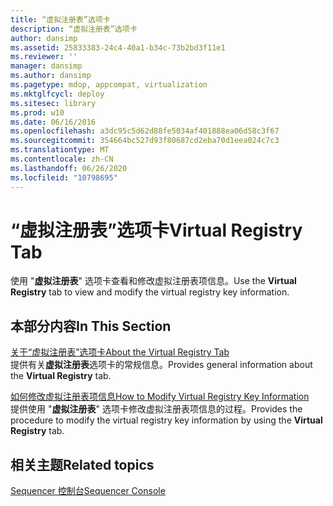 ```yaml
---
title: “虚拟注册表”选项卡
description: “虚拟注册表”选项卡
author: dansimp
ms.assetid: 25833383-24c4-40a1-b34c-73b2bd3f11e1
ms.reviewer: ''
manager: dansimp
ms.author: dansimp
ms.pagetype: mdop, appcompat, virtualization
ms.mktglfcycl: deploy
ms.sitesec: library
ms.prod: w10
ms.date: 06/16/2016
ms.openlocfilehash: a3dc95c5d62d88fe5034af401888ea06d58c3f67
ms.sourcegitcommit: 354664bc527d93f80687cd2eba70d1eea024c7c3
ms.translationtype: MT
ms.contentlocale: zh-CN
ms.lasthandoff: 06/26/2020
ms.locfileid: "10798695"
---
```

# <span data-ttu-id="78d46-103">“虚拟注册表”选项卡</span><span class="sxs-lookup"><span data-stu-id="78d46-103">Virtual Registry Tab</span></span>


<span data-ttu-id="78d46-104">使用 "**虚拟注册表**" 选项卡查看和修改虚拟注册表项信息。</span><span class="sxs-lookup"><span data-stu-id="78d46-104">Use the **Virtual Registry** tab to view and modify the virtual registry key information.</span></span>

## <span data-ttu-id="78d46-105">本部分内容</span><span class="sxs-lookup"><span data-stu-id="78d46-105">In This Section</span></span>


<a href="" id="about-the-virtual-registry-tab"></a>[<span data-ttu-id="78d46-106">关于“虚拟注册表”选项卡</span><span class="sxs-lookup"><span data-stu-id="78d46-106">About the Virtual Registry Tab</span></span>](about-the-virtual-registry-tab.md)  
<span data-ttu-id="78d46-107">提供有关**虚拟注册表**选项卡的常规信息。</span><span class="sxs-lookup"><span data-stu-id="78d46-107">Provides general information about the **Virtual Registry** tab.</span></span>

<a href="" id="how-to-modify-virtual-registry-key-information"></a>[<span data-ttu-id="78d46-108">如何修改虚拟注册表项信息</span><span class="sxs-lookup"><span data-stu-id="78d46-108">How to Modify Virtual Registry Key Information</span></span>](how-to-modify-virtual-registry-key-information.md)  
<span data-ttu-id="78d46-109">提供使用 "**虚拟注册表**" 选项卡修改虚拟注册表项信息的过程。</span><span class="sxs-lookup"><span data-stu-id="78d46-109">Provides the procedure to modify the virtual registry key information by using the **Virtual Registry** tab.</span></span>

## <span data-ttu-id="78d46-110">相关主题</span><span class="sxs-lookup"><span data-stu-id="78d46-110">Related topics</span></span>


[<span data-ttu-id="78d46-111">Sequencer 控制台</span><span class="sxs-lookup"><span data-stu-id="78d46-111">Sequencer Console</span></span>](sequencer-console.md)

 

 





